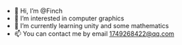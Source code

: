 - 👋 Hi, I’m @Finch
- 👀 I’m interested in computer graphics 
- 🌱 I’m currently learning unity and some mathematics
- 📫 You can contact me by email 1749268422@qq.com
